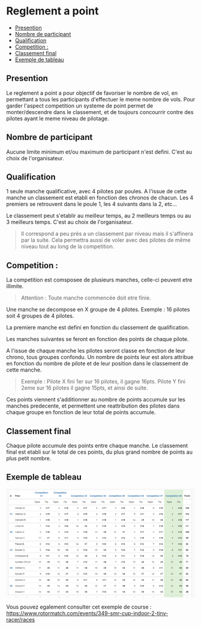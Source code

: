 # Reglement a point

<!-- TOC -->

- [Presention](#presention)
- [Nombre de participant](#nombre-de-participant)
- [Qualification](#qualification)
- [Competition :](#competition-)
- [Classement final](#classement-final)
- [Exemple de tableau](#exemple-de-tableau)

<!-- /TOC -->

## Presention

Le reglement a point a pour objectif de favoriser le nombre de vol, en permettant a tous les participants d'effectuer le meme nombre de vols. Pour garder l'aspect competition un systeme de point permet de monter/descendre dans le classement, et de toujours concourrir contre des pilotes ayant le meme niveau de pilotage.

## Nombre de participant

Aucune limite minimum et/ou maximum de participant n'est defini. C'est au choix de l'organisateur.

## Qualification

1 seule manche qualificative, avec 4 pilotes par poules.
A l'issue de cette manche un classement est etabli en fonction des chronos de chacun.
Les 4 premiers se retrouvent dans le poule 1, les 4 suivants dans la 2, etc...

Le classement peut s'etablir au meilleur temps, au 2 meilleurs temps ou au 3 meilleurs temps. C'est au choix de l'organisateur.

> Il correspond a peu près a un classement par niveau mais il s'affinera par la suite. Cela permettra aussi de voler avec des pilotes de même niveau tout au long de la competition.

## Competition : 

La competition est comsposee de plusieurs manches, celle-ci peuvent etre illimite.

> Attention : Toute manche commencée doit etre finie.

Une manche se decompose en X groupe de 4 pilotes. Exemple : 16 pilotes soit 4 groupes de 4 pilotes.

La premiere manche est defini en fonction du classement de qualification.

Les manches suivantes se feront en fonction des points de chaque pilote.

A l'issue de chaque manche les pilotes seront classe en fonction de leur chrono, tous groupes confondu. Un nombre de points leur est alors attribue en fonction du nombre de pilote et de leur position dans le classement de cette manche.

>Exemple : Pilote X fini 1er sur 16 pilotes, il gagne 16pts. Pilote Y fini 2eme sur 16 pilotes il gagne 15pts, et ainsi de suite. 

Ces points viennent s'additionner au nombre de points accumule sur les manches predecente, et permettent une reattribution des pilotes dans chaque groupe en fonction de leur total de points accumule.

## Classement final

Chaque pilote accumule des points entre chaque manche.
Le classement final est etabli sur le total de ces points, du plus grand nombre de points au plus petit nombre.

## Exemple de tableau

![](images/tableau-a-point.png)

Vous pouvez egalement consulter cet exemple de course : https://www.rotormatch.com/events/349-smr-cup-indoor-2-tiny-racer/races